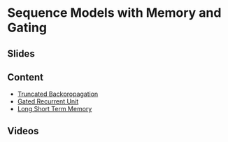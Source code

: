 # Sequence Models with Memory and Gating

## Slides

## Content

* [Truncated Backpropagation](https://d2l.ai/chapter_recurrent-neural-networks/bptt.html)
* [Gated Recurrent Unit](https://d2l.ai/chapter_recurrent-modern/gru.html)
* [Long Short Term Memory](https://d2l.ai/chapter_recurrent-modern/lstm.html)

## Videos
